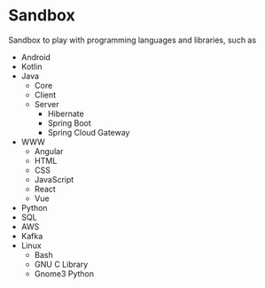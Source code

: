 # Sandbox
Sandbox to play with programming languages and libraries, such as
* Android
* Kotlin
* Java
  * Core
  * Client
  * Server
    * Hibernate
    * Spring Boot
    * Spring Cloud Gateway 
* WWW
  * Angular
  * HTML
  * CSS
  * JavaScript
  * React
  * Vue
* Python
* SQL
* AWS
* Kafka
* Linux
  * Bash
  * GNU C Library
  * Gnome3 Python
